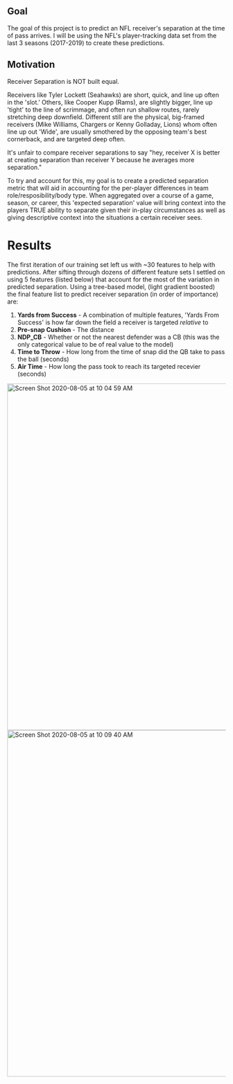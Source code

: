 ## Goal

The goal of this project is to predict an NFL receiver's separation at the time of pass arrives. I will be using the NFL's player-tracking data set from the last 3 seasons (2017-2019) to create these predictions.

## Motivation

Receiver Separation is NOT built equal.

Receivers like Tyler Lockett (Seahawks) are short, quick, and line up often in the 'slot.' Others, like Cooper Kupp (Rams), are slightly bigger, line up 'tight' to the line of scrimmage, and often run shallow routes, rarely stretching deep downfield. Different still are the physical, big-framed receivers (Mike Williams, Chargers or Kenny Golladay, Lions) whom often line up out 'Wide',  are usually smothered by the opposing team's best cornerback, and are targeted deep often. 

It's unfair to compare receiver separations to say "hey, receiver X is better at creating separation than receiver Y because he averages more separation." 

To try and account for this, my goal is to create a predicted separation metric that will aid in accounting for the per-player differences in team role/resposibility/body type. When aggregated over a course of a game, season, or career, this 'expected separation' value will bring context into the players TRUE ability to separate given their in-play circumstances as well as giving descriptive context into the situations a certain receiver sees. 

# Results

The first iteration of our training set left us with ~30 features to help with predictions. After sifting through dozens of different feature sets I settled on using 5 features (listed below) that account for the most of the variation in predicted separation. Using a tree-based model, (light gradient boosted) the final feature list to predict receiver separation (in order of importance) are:

  1. **Yards from Success** - A combination of multiple features, 'Yards From Success' is how far down the field a receiver is targeted *relative* to 
  2. **Pre-snap Cushion** - The distance
  3. **NDP_CB** - Whether or not the nearest defender was a CB (this was the only categorical value to be of real value to the model)
  4. **Time to Throw** - How long from the time of snap did the QB take to pass the ball (seconds)
  5. **Air Time** - How long the pass took to reach its targeted recevier (seconds)

<img width="800" alt="Screen Shot 2020-08-05 at 10 04 59 AM" src="https://user-images.githubusercontent.com/66449877/89442771-3d821e00-d704-11ea-9ec2-4d57d9f6fb7d.png">

<img width="800" alt="Screen Shot 2020-08-05 at 10 09 40 AM" src="https://user-images.githubusercontent.com/66449877/89442790-42df6880-d704-11ea-971b-e71fb81b564f.png">

